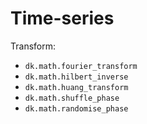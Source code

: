 
# Time-series


Transform:

- `dk.math.fourier_transform`
- `dk.math.hilbert_inverse`
- `dk.math.huang_transform`
- `dk.math.shuffle_phase`
- `dk.math.randomise_phase`

